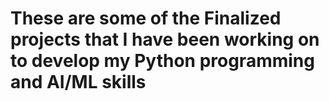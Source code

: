 # These are some of the Finalized projects that I have been working on to develop my Python programming and AI/ML skills
